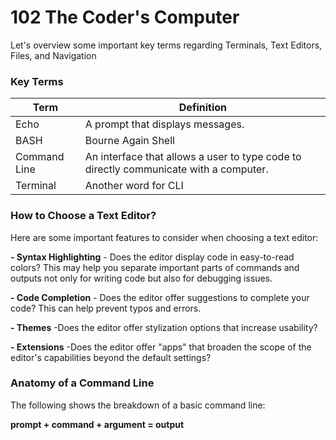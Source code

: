 # 102 The Coder's Computer

Let's overview some important key terms regarding Terminals, Text Editors, Files, and Navigation

### Key Terms

Term | Definition
------------ | ------------
Echo | A prompt that displays messages.
BASH | Bourne Again Shell
Command Line | An interface that allows a user to type code to directly communicate with a computer.
Terminal | Another word for CLI

### How to Choose a Text Editor?

Here are some important features to consider when choosing a text editor:

**- Syntax Highlighting**
    - Does the editor display code in easy-to-read colors? This may help you separate important parts of commands and outputs not only for writing code but also for debugging issues.

**- Code Completion**
    - Does the editor offer suggestions to complete your code? This can help prevent typos and errors.

**- Themes**
    -Does the editor offer stylization options that increase usability?

**- Extensions**
    -Does the editor offer "apps" that broaden the scope of the editor's capabilities beyond the default settings?
    
    
### Anatomy of a Command Line

The following shows the breakdown of a basic command line:

**prompt + command + argument = output**

